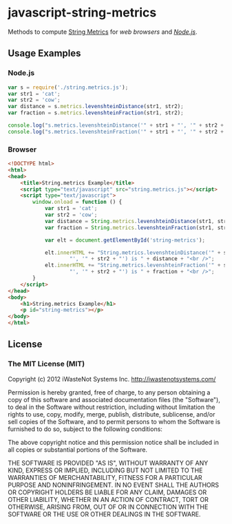 # javascript-string-metrics

Methods to compute [String Metrics](http://en.wikipedia.org/wiki/String_metric)
for *web browsers* and *[Node.js](http://nodejs.org/)*.

## Usage Examples
### Node.js
```javascript
var s = require('./string.metrics.js');
var str1 = 'cat';
var str2 = 'cow';
var distance = s.metrics.levenshteinDistance(str1, str2);
var fraction = s.metrics.levenshteinFraction(str1, str2);

console.log("s.metrics.levenshteinDistance('" + str1 + "', '" + str2 + "') is " + distance);
console.log("s.metrics.levenshteinFraction('" + str1 + "', '" + str2 + "') is " + fraction);
```
### Browser
```html
<!DOCTYPE html>
<html>
<head>
	<title>String.metrics Example</title>
	<script type="text/javascript" src="string.metrics.js"></script>
	<script type="text/javascript">
		window.onload = function () {
			var str1 = 'cat';
			var str2 = 'cow';
			var distance = String.metrics.levenshteinDistance(str1, str2);
			var fraction = String.metrics.levenshteinFraction(str1, str2);

			var elt = document.getElementById('string-metrics');

			elt.innerHTML += "String.metrics.levenshteinDistance('" + str1 + 
					"', '" + str2 + "') is " + distance + "<br />";
			elt.innerHTML += "String.metrics.levenshteinFraction('" + str1 + 
					"', '" + str2 + "') is " + fraction + "<br />";
		}
	</script>
</head>
<body>
	<h1>String.metrics Example</h1>
	<p id="string-metrics"></p>
</body>
</html>
```

## License
### The MIT License (MIT)
Copyright (c) 2012 iWasteNot Systems Inc.
<http://iwastenotsystems.com/>

Permission is hereby granted, free of charge, to any person obtaining a copy of
this software and associated documentation files (the "Software"), to deal in
the Software without restriction, including without limitation the rights to
use, copy, modify, merge, publish, distribute, sublicense, and/or sell copies of
the Software, and to permit persons to whom the Software is furnished to do so,
subject to the following conditions:

The above copyright notice and this permission notice shall be included in all
copies or substantial portions of the Software.

THE SOFTWARE IS PROVIDED "AS IS", WITHOUT WARRANTY OF ANY KIND, EXPRESS OR
IMPLIED, INCLUDING BUT NOT LIMITED TO THE WARRANTIES OF MERCHANTABILITY, FITNESS
FOR A PARTICULAR PURPOSE AND NONINFRINGEMENT. IN NO EVENT SHALL THE AUTHORS OR
COPYRIGHT HOLDERS BE LIABLE FOR ANY CLAIM, DAMAGES OR OTHER LIABILITY, WHETHER
IN AN ACTION OF CONTRACT, TORT OR OTHERWISE, ARISING FROM, OUT OF OR IN
CONNECTION WITH THE SOFTWARE OR THE USE OR OTHER DEALINGS IN THE SOFTWARE.
